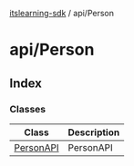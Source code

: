 [itslearning-sdk](../../modules.md) / api/Person

# api/Person

## Index

### Classes

| Class | Description |
| ------ | ------ |
| [PersonAPI](classes/PersonAPI.md) | PersonAPI |
